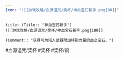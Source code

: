 ```yaml
---
Icon: "![[游戏攻略/血源诅咒/奖杯/神血宝石新手.png|30]]"
---
```

```ad-common-bronze-trophy
title: (Title:: "神血宝石新手")
![[游戏攻略/血源诅咒/奖杯/神血宝石新手.png|100]]

(Comment:: "获得可为猎人武器附加特别力量的血之宝石。")
```

#血源诅咒/奖杯 #奖杯 #奖杯/铜

